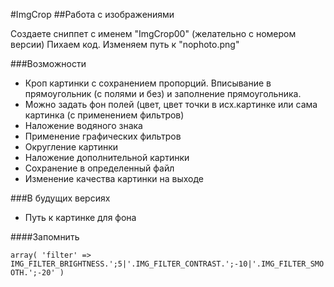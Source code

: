 #ImgCrop
##Работа с изображениями

Создаете сниппет с именем "ImgCrop00" (желательно с номером версии)
Пихаем код.
Изменяем путь к "nophoto.png"

###Возможности
- Кроп картинки с сохранением пропорций. Вписывание в прямоугольник (с полями и без) и заполнение прямоугольника.
- Можно задать фон полей (цвет, цвет точки в исх.картинке или сама картинка (с применением фильтров)
- Наложение водяного знака
- Применение графических фильтров
- Округление картинки
- Наложение дополнительной картинки
- Сохранение в определенный файл
- Изменение качества картинки на выходе

###В будущих версиях
- Путь к картинке для фона

####Запомнить

```array( 'filter' => IMG_FILTER_BRIGHTNESS.';5|'.IMG_FILTER_CONTRAST.';-10|'.IMG_FILTER_SMOOTH.';-20' )```
